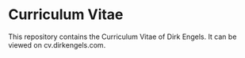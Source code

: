 # Curriculum Vitae
This repository contains the Curriculum Vitae of Dirk Engels.
It can be viewed on cv.dirkengels.com.

